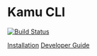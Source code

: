 # Kamu CLI
[![Build Status](https://travis-ci.org/kamu-data/kamu-cli.svg?branch=master)](https://travis-ci.org/kamu-data/kamu-cli)

[Installation](docs/install.md)
[Developer Guide](docs/developer_guide.md)
